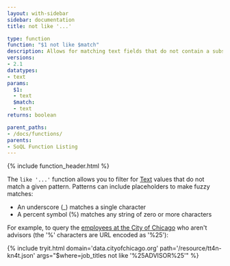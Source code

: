 ```yaml
---
layout: with-sidebar
sidebar: documentation
title: not like '...'

type: function
function: "$1 not like $match"
description: Allows for matching text fields that do not contain a substring
versions:
- 2.1
datatypes:
- text 
params:
  $1:
  - text
  $match:
  - text
returns: boolean

parent_paths: 
- /docs/functions/
parents: 
- SoQL Function Listing 
---
```


{% include function_header.html %}

The `like '...'` function allows you to filter for [Text](/docs/datatypes/text.html) values that do not match a given pattern. Patterns can include placeholders to make fuzzy matches:

- An underscore (&#95;) matches a single character
- A percent symbol (%) matches any string of zero or more characters

For example, to query the [employees at the City of Chicago](https://data.cityofchicago.org/d/tt4n-kn4t) who aren't advisors (the '%' characters are URL encoded as '%25'):

{% include tryit.html domain='data.cityofchicago.org' path='/resource/tt4n-kn4t.json' args="$where=job_titles not like '%25ADVISOR%25'" %}
